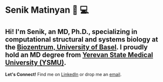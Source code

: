 # Senik Matinyan :microscope: :computer:

Hi! I'm Senik, an MD, Ph.D., specializing in **computational structural and systems biology** at the [Biozentrum, University of Basel](https://www.biozentrum.unibas.ch/).  I proudly hold an MD degree from [Yerevan State Medical University (YSMU)](https://ysmu.am/).
---

**Let's Connect!** Find me on [LinkedIn](https://www.linkedin.com/in/senik-matinyan/) or drop me an [email](senik.matinyan@gmail.com).

